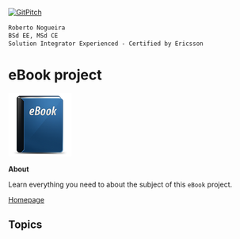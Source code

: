 [![GitPitch](https://gitpitch.com/assets/badge.svg)](https://gitpitch.com/enogrob/ebook-project/master)
```
Roberto Nogueira  
BSd EE, MSd CE
Solution Integrator Experienced - Certified by Ericsson
```
# eBook project

![ebook image](assets/ebook.png)

**About**

Learn everything you need to about the subject of this `eBook` project.

[Homepage](https://ebook.com)

## Topics
```
```
